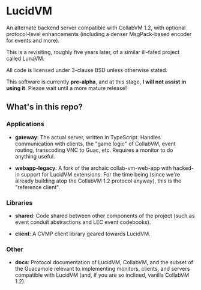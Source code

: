 # LucidVM

An alternate backend server compatible with CollabVM 1.2, with optional protocol-level enhancements (including a denser MsgPack-based encoder for events and more).

This is a revisiting, roughly five years later, of a similar ill-fated project called LunaVM.

All code is licensed under 3-clause BSD unless otherwise stated.

This software is currently **pre-alpha**, and at this stage, **I will not assist in using it**. Please wait until a more mature release!


## What's in this repo?

### Applications

- **gateway**: The actual server, written in TypeScript. Handles communication with clients, the "game logic" of CollabVM, event routing, transcoding VNC to Guac, etc. Requires a monitor to do anything useful.

- **webapp-legacy**: A fork of the archaic collab-vm-web-app with hacked-in support for LucidVM extensions. For the time being (since we're already building atop the CollabVM 1.2 protocol anyway), this is the "reference client".

### Libraries

- **shared**: Code shared between other components of the project (such as event conduit abstractions and LEC event codebooks).

- **client**: A CVMP client library geared towards LucidVM.

### Other

- **docs**: Protocol documentation of LucidVM, CollabVM, and the subset of the Guacamole relevant to implementing monitors, clients, and servers compatible with LucidVM (and, if you are so inclined, vanilla CollabVM 1.2).
